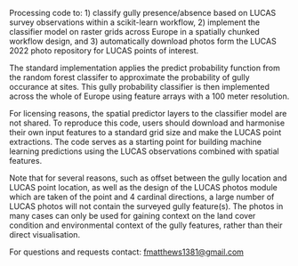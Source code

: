 Processing code to: 1) classify gully presence/absence based on LUCAS survey observations within a scikit-learn workflow, 2) implement the classifier model on raster grids across Europe in a spatially chunked workflow design, and 3) automatically download photos form the LUCAS 2022 photo repository for LUCAS points of interest.

The standard implementation applies the predict probability function from the random forest classifer to approximate the probability of gully occurance at sites. This gully probability classifier is then implemented across the whole of Europe using feature arrays with a 100 meter resolution.

For licensing reasons, the spatial predictor layers to the classifier model are not shared. To reproduce this code, users should download and harmonise their own input features to a standard grid size and make the LUCAS point extractions. The code serves as a starting point for building machine learning predictions using the LUCAS observations combined with spatial features.

Note that for several reasons, such as offset between the gully location and LUCAS point location, as well as the design of the LUCAS photos module which are taken of the point and 4 cardinal directions, a large number of LUCAS photos will not contain the surveyed gully feature(s). The photos in many cases can only be used for gaining context on the land cover condition and environmental context of the gully features, rather than their direct visualisation. 

For questions and requests contact: fmatthews1381@gmail.com
